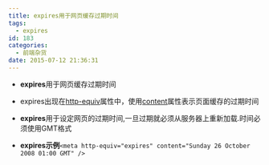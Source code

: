 ```yaml
---
title: expires用于网页缓存过期时间
tags:
  - expires
id: 183
categories:
  - 前端杂货
date: 2015-07-12 21:36:31
---
```


*   **expires**用于网页缓存过期时间

*   expires出现在[http-equiv](http://www.dreamdu.com/xhtml/attribute_http-equiv/)属性中，使用[content](http://www.dreamdu.com/css/property_content/)属性表示页面缓存的过期时间

*   **expires**用于设定网页的过期时间,一旦过期就必须从服务器上重新加载.时间必须使用GMT格式

*   **expires示例**`<meta http-equiv="expires" content="Sunday 26 October 2008 01:00 GMT" />`